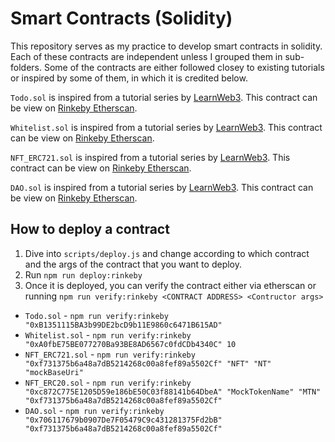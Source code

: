 # Smart Contracts (Solidity)

This repository serves as my practice to develop smart contracts in solidity. Each of these contracts are independent unless I grouped them in sub-folders. Some of the contracts are either followed closey to existing tutorials or inspired by some of them, in which it is credited below.

`Todo.sol` is inspired from a tutorial series by [LearnWeb3](https://learnweb3.io/courses/c1d7081b-63a9-4c6e-b35c-9fcbbad418b2/lessons/18dad5bd-3a51-4d2e-944e-db37edd74855). This contract can be view on [Rinkeby Etherscan](https://rinkeby.etherscan.io/address/0xB1351115BA3b99DE2bcD9b11E9860c6471B615AD).

`Whitelist.sol` is inspired from a tutorial series by [LearnWeb3](https://learnweb3.io/courses/c1d7081b-63a9-4c6e-b35c-9fcbbad418b2/lessons/acd04999-1230-4533-b6de-6b4e4978914c). This contract can be view on [Rinkeby Etherscan](https://rinkeby.etherscan.io/address/0xA0fbE75BE077270Ba93BE8AD6567c0fdCDb4340C).

`NFT_ERC721.sol` is inspired from a tutorial series by [LearnWeb3](https://learnweb3.io/courses/c1d7081b-63a9-4c6e-b35c-9fcbbad418b2/lessons/7411199b-6463-4ffa-803d-80afa30585ec). This contract can be view on [Rinkeby Etherscan](https://rinkeby.etherscan.io/address/0xf731375b6a48a7dB5214268c00a8fef89a5502Cf#code).

`DAO.sol` is inspired from a tutorial series by [LearnWeb3](https://learnweb3.io/courses/c1d7081b-63a9-4c6e-b35c-9fcbbad418b2/lessons/dbae87fd-9595-4fdf-a0a6-7ef9ca2c24a7). This contract can be view on [Rinkeby Etherscan](https://rinkeby.etherscan.io/address/0x706117679b0907De7F05479C9c431281375Fd2bB#code).

## How to deploy a contract

1. Dive into `scripts/deploy.js` and change according to which contract and the args of the contract that you want to deploy.
2. Run `npm run deploy:rinkeby`
3. Once it is deployed, you can verify the contract either via etherscan or running `npm run verify:rinkeby <CONTRACT ADDRESS> <Contructor args>`

- `Todo.sol` - `npm run verify:rinkeby "0xB1351115BA3b99DE2bcD9b11E9860c6471B615AD"`
- `Whitelist.sol` - `npm run verify:rinkeby "0xA0fbE75BE077270Ba93BE8AD6567c0fdCDb4340C" 10`
- `NFT_ERC721.sol` - `npm run verify:rinkeby "0xf731375b6a48a7dB5214268c00a8fef89a5502Cf" "NFT" "NT" "mockBaseUri"`
- `NFT_ERC20.sol` - `npm run verify:rinkeby "0xc872C775E1205D59e186bE50C03f88141b64DbeA" "MockTokenName" "MTN" "0xf731375b6a48a7dB5214268c00a8fef89a5502Cf"`
- `DAO.sol` - `npm run verify:rinkeby "0x706117679b0907De7F05479C9c431281375Fd2bB" "0xf731375b6a48a7dB5214268c00a8fef89a5502Cf"`
